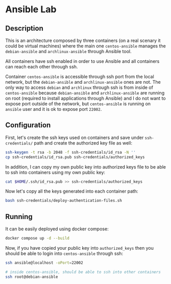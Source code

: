 # Ansible Lab

## Description
This is an architecture composed by three containers (on a real scenary it could be virtual machines) where the main one `centos-ansible` manages the `debian-ansible` and `archlinux-ansible` through Ansible tool.

All containers have ssh enabled in order to use Ansible and all containers can reach each other through ssh.

Container `centos-ansible` is accessible through ssh port from the local network, but the `debian-ansible` and `archlinux-ansible` ones are not. The only way to access `debian` and `archlinux` through ssh is from inside of `centos-ansible` because `debian-ansible` and `archlinux-ansible` are running on root (required to install applications through Ansible) and I do not want to expose port outside of the network, but `centos-ansible` is running on `ansible` user and it is ok to expose port `22002`.

## Configuration
First, let's create the ssh keys used on containers and save under `ssh-credentials/` path and create the authorized key file as well:

```bash
ssh-keygen -t rsa -b 2048 -f ssh-credentials/id_rsa -N ''
cp ssh-credentials/id_rsa.pub ssh-credentials/authorized_keys
```

In addition, I can copy my own public key into authorized keys file to be able to ssh into containers using my own public key:
```bash
cat $HOME/.ssh/id_rsa.pub >> ssh-credentials/authorized_keys
```

Now let's copy all the keys generated into each container path:
```bash
bash ssh-credentials/deploy-authentication-files.sh
```

## Running
It can be easily deployed using docker compose:
```bash
docker compose up -d --build
```

Now, if you have copied your public key into `authorized_keys` then you should be able to login into `centos-ansible` through ssh:
```bash
ssh ansible@localhost -oPort=22002

# inside centos-ansible, should be able to ssh into other containers
ssh root@debian-ansible
```